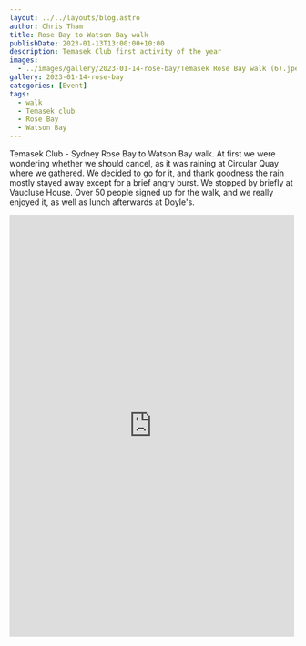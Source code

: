```yaml
---
layout: ../../layouts/blog.astro
author: Chris Tham
title: Rose Bay to Watson Bay walk
publishDate: 2023-01-13T13:00:00+10:00
description: Temasek Club first activity of the year
images:
  - ../images/gallery/2023-01-14-rose-bay/Temasek Rose Bay walk (6).jpeg
gallery: 2023-01-14-rose-bay
categories: [Event]
tags:
  - walk
  - Temasek club
  - Rose Bay
  - Watson Bay
---
```


Temasek Club - Sydney Rose Bay to Watson Bay walk. At first we were wondering whether we should cancel, as it was raining at Circular Quay where we gathered. We decided to go for it, and thank goodness the rain mostly stayed away except for a brief angry burst. We stopped by briefly at Vaucluse House. Over 50 people signed up for the walk, and we really enjoyed it, as well as lunch afterwards at Doyle's.

<iframe src="https://www.facebook.com/plugins/post.php?href=https%3A%2F%2Fwww.facebook.com%2Fchris1.tham%2Fposts%2Fpfbid0kT7MfFjbjF4k9uxhAXtdUbEGC7qyg1dT1QcUdD7ngphGHShV4YKKcnXWMJzf46tSl&show_text=true&width=500" width="500" height="742" style="border:none;overflow:hidden" scrolling="no" frameborder="0" allowfullscreen="true" allow="autoplay; clipboard-write; encrypted-media; picture-in-picture; web-share"></iframe>